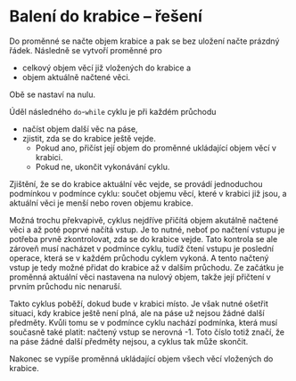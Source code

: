 # Balení do krabice – řešení

Do proměnné se načte objem krabice a pak se bez uložení načte prázdný řádek. Následně se vytvoří proměnné pro

- celkový objem věcí již vložených do krabice a
- objem aktuálně načtené věci.

Obě se nastaví na nulu.

Úděl následného `do`-`while` cyklu je při každém průchodu

- načíst objem další věc na páse,
- zjistit, zda se do krabice ještě vejde.
    - Pokud ano, přičíst její objem do proměnné ukládající objem věcí v krabici.
    - Pokud ne, ukončit vykonávání cyklu.

Zjištění, že se do krabice aktuální věc vejde, se provádí jednoduchou podmínkou v podmínce cyklu: součet objemu věcí,
které v krabici již jsou, a aktuální věci je menší nebo roven objemu krabice.

Možná trochu překvapivě, cyklus nejdříve přičítá objem akutálně načtené věci a až poté poprvé načítá vstup. Je to nutné,
neboť po načtení vstupu je potřeba prvně zkontrolovat, zda se do krabice vejde. Tato kontrola se ale zároveň musí
nacházet v podmínce cyklu, tudíž čtení vstupu je poslední operace, která se v každém průchodu cyklem vykoná. A tento
načtený vstup je tedy možné přidat do krabice až v dalším průchodu. Ze začátku je proměnná aktuální věci nastavena na
nulový objem, takže její přičtení v prvním průchodu nic nenaruší.

Takto cyklus poběží, dokud bude v krabici místo. Je však nutné ošetřit situaci, kdy krabice ještě není plná, ale na páse
už nejsou žádné další předměty. Kvůli tomu se v podmínce cyklu nachází podmínka, která musí současně také platit:
načtený vstup se nerovná -1. Toto číslo totiž značí, že na páse žádné další předměty nejsou, a cyklus tak může skončit.

Nakonec se vypíše proměnná ukládající objem všech věcí vložených do krabice.
